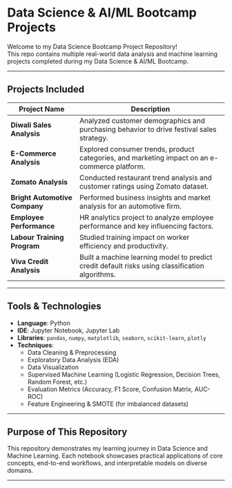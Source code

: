 # Data Science & AI/ML Bootcamp Projects

Welcome to my Data Science Bootcamp Project Repository!  
This repo contains multiple real-world data analysis and machine learning projects completed during my Data Science & AI/ML Bootcamp.

---

## Projects Included

| Project Name | Description |
|--------------|-------------|
|  **Diwali Sales Analysis** | Analyzed customer demographics and purchasing behavior to drive festival sales strategy. |
|  **E-Commerce Analysis** | Explored consumer trends, product categories, and marketing impact on an e-commerce platform. |
|  **Zomato Analysis** | Conducted restaurant trend analysis and customer ratings using Zomato dataset. |
|  **Bright Automotive Company** | Performed business insights and market analysis for an automotive firm. |
|  **Employee Performance** | HR analytics project to analyze employee performance and key influencing factors. |
|  **Labour Training Program** | Studied training impact on worker efficiency and productivity. |
|  **Viva Credit Analysis** | Built a machine learning model to predict credit default risks using classification algorithms. |

---

## Tools & Technologies

- **Language**: Python
- **IDE**: Jupyter Notebook, Jupyter Lab
- **Libraries**: `pandas`, `numpy`, `matplotlib`, `seaborn`, `scikit-learn`, `plotly`
- **Techniques**:
  - Data Cleaning & Preprocessing
  - Exploratory Data Analysis (EDA)
  - Data Visualization
  - Supervised Machine Learning (Logistic Regression, Decision Trees, Random Forest, etc.)
  - Evaluation Metrics (Accuracy, F1 Score, Confusion Matrix, AUC-ROC)
  - Feature Engineering & SMOTE (for imbalanced datasets)

---

## Purpose of This Repository

This repository demonstrates my learning journey in Data Science and Machine Learning. Each notebook showcases practical applications of core concepts, end-to-end workflows, and interpretable models on diverse domains.

---
